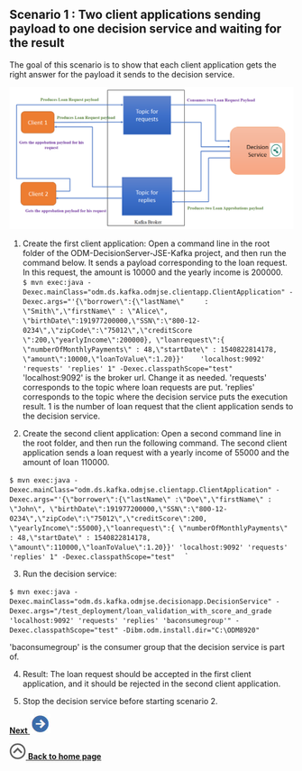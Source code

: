 ## Scenario 1 : Two client applications sending payload to one decision service and waiting for the result
The goal of this scenario is to show that each client application gets the right answer for the payload it sends to the decision service.

![use case 1](../../docs/images/usecase1.png)
 

1. Create the first client application: Open a command line in the root folder of the ODM-DecisionServer-JSE-Kafka project, and then run the command below. It sends a payload corresponding to the loan request. In this request, the amount is 10000 and 
the yearly income is 200000. 
    `  
   $ mvn exec:java -Dexec.mainClass="odm.ds.kafka.odmjse.clientapp.ClientApplication" -Dexec.args="'{\"borrower\":{\"lastName\"    
   : \"Smith\",\"firstName\" : \"Alice\", \"birthDate\":191977200000,\"SSN\":\"800-12-0234\",\"zipCode\":\"75012\",\"creditScore  
   \":200,\"yearlyIncome\":200000},
   \"loanrequest\":{ \"numberOfMonthlyPayments\" : 48,\"startDate\" : 1540822814178, \"amount\":10000,\"loanToValue\":1.20}}'   
   'localhost:9092' 'requests' 'replies' 1" -Dexec.classpathScope="test"
    `
'localhost:9092' is the broker url. Change it as needed.
'requests' corresponds to the topic where loan requests are put.
'replies' corresponds to the topic where the decision service puts the execution result.
1 is the number of loan request that the client application sends to the decision service.

 2. Create the second client application: Open a second command line in the root folder, and then run the following command. The second client application sends a loan request with a yearly income of 55000 and the amount of loan 110000.
 
`
$ mvn exec:java -Dexec.mainClass="odm.ds.kafka.odmjse.clientapp.ClientApplication" -Dexec.args="'{\"borrower\":{\"lastName\" :\"Doe\",\"firstName\" : \"John\", \"birthDate\":191977200000,\"SSN\":\"800-12-0234\",\"zipCode\":\"75012\",\"creditScore\":200,
 \"yearlyIncome\":55000},\"loanrequest\":{ \"numberOfMonthlyPayments\" : 48,\"startDate\" : 1540822814178, \"amount\":110000,\"loanToValue\":1.20}}' 'localhost:9092' 'requests' 'replies' 1" -Dexec.classpathScope="test"   `
`

 3. Run the decision service:
 
`$ mvn exec:java -Dexec.mainClass="odm.ds.kafka.odmjse.decisionapp.DecisionService" -Dexec.args="/test_deployment/loan_validation_with_score_and_grade 'localhost:9092' 'requests' 'replies' 'baconsumegroup'" -Dexec.classpathScope="test" -Dibm.odm.install.dir="C:\ODM8920" `
 
 'baconsumegroup' is the consumer group that the decision service is part of.

 
4. Result: 
The loan request should be accepted in the first client application, and it should be rejected in the second client application.

5. Stop the decision service before starting scenario 2.

[**Next** ![""](../../docs/images/next.jpg)](../../docs/chapters/subscenario2.md)

[![""](../../docs/images/home.jpg) **Back to home page**](../../Readme.md)
